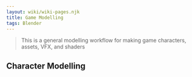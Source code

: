 ```yaml
---
layout: wiki/wiki-pages.njk
title: Game Modelling
tags: Blender
---
```


> This is a general modelling workflow for making game characters, assets, VFX, and shaders

## Character Modelling